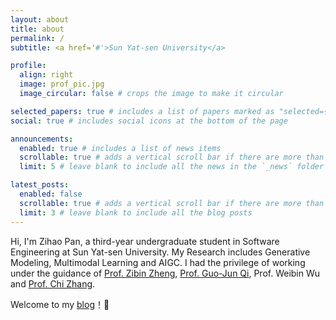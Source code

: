```yaml
---
layout: about
title: about
permalink: /
subtitle: <a href='#'>Sun Yat-sen University</a>

profile:
  align: right
  image: prof_pic.jpg
  image_circular: false # crops the image to make it circular

selected_papers: true # includes a list of papers marked as "selected={true}"
social: true # includes social icons at the bottom of the page

announcements:
  enabled: true # includes a list of news items
  scrollable: true # adds a vertical scroll bar if there are more than 3 news items
  limit: 5 # leave blank to include all the news in the `_news` folder

latest_posts:
  enabled: false
  scrollable: true # adds a vertical scroll bar if there are more than 3 new posts items
  limit: 3 # leave blank to include all the blog posts
---
```


Hi, I'm Zihao Pan, a third-year undergraduate student in Software Engineering at Sun Yat-sen University. My Research includes Generative Modeling, Multimodal Learning and AIGC. I had the privilege of working under the guidance of [Prof. Zibin Zheng](https://scholar.google.com/citations?user=zWnsNrkAAAAJ&hl=en), [Prof. Guo-Jun Qi](https://en.westlake.edu.cn/faculty/guojun-qi.html), Prof. Weibin Wu and [Prof. Chi Zhang](https://icoz69.github.io/).


Welcome to my [blog](https://panzihao.notion.site/panzihaoblog)！🎉
